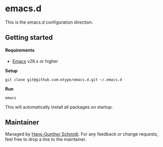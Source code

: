 # emacs.d

This is the emacs.d configuration direction.

## Getting started

#### Requirements

- [Emacs](https://www.gnu.org/software/emacs/) v26.x or higher


**Setup**

    git clone git@github.com:otype/emacs.d.git ~/.emacs.d

**Run**

    emacs

This will automatically install all packages on startup.

## Maintainer

Managed by [Hans-Gunther Schmidt](mailto:hans@otype.de). For any feedback or change requests, feel free to drop a line to the maintainer.
